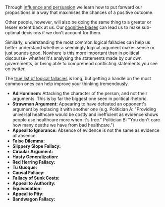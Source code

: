 Through [influence and persuasion](https://github.com/interesting-git/worldly-wisdom/blob/main/mental-models/psychology/influence_and_persuasion.md) we learn how to put forward our propositions in a way that maximises the chances of a positive outcome.

Other people, however, will also be doing the same thing to a greater or lesser extent back at us. Our [cognitive biases](https://github.com/interesting-git/worldly-wisdom/blob/main/mental-models/psychology/biases.md) can lead us to make sub-optimal decisions if we don't account for them.

Similarly, understanding the most common logical fallacies can help us better understand whether a seemingly logical argument makes sense or just sounds good. Nowhere is this more important than in political discourse- whether it's analysing the statements made by our own governments, or being able to comprehend conflicting statements you see on twitter.

The [true list of logical fallacies](https://www.google.com/url?sa=t&source=web&rct=j&url=https://en.m.wikipedia.org/wiki/List_of_fallacies&ved=2ahUKEwiPiYu9jNbyAhXaMVkFHbZXAx0QFnoECAUQAg&sqi=2&usg=AOvVaw3qAHHgqRHBzICUY2sSLqeV) is long, but getting a handle on the most common ones can help improve your thinking tremendously.

* **Ad Hominem:** Attacking the character of the person, and not their arguments. This is by far the biggest one seen in political rhetoric.
* **Strawman Argument:** Appearing to have defeated an opponent's argument by replacing it with another one (e.g. Politician A: "Providing universal healthcare would be costly and inefficient as evidence shows people use healthcare more when it's free." Politician B: "You don't care how many deaths we have from bad healthcare.")
* **Appeal to Ignorance:** Absence of evidence is not the same as evidence of absence.
* **False Dilemma:**
* **Slippery Slope Fallacy:**
* **Circular Argument:**
* **Hasty Generalization:**
* **Red Herring Fallacy:**
* **Tu Quoque:**
* **Causal Fallacy:**
* **Fallacy of Sunk Costs:**
* **Appeal to Authority:**
* **Equivocation:**
* **Appeal to Pity:**
* **Bandwagon Fallacy:**
